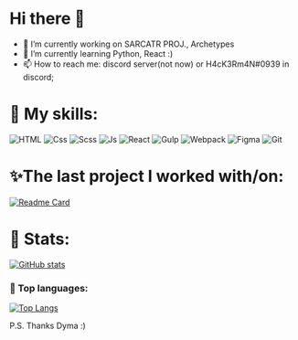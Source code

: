 <!-- ![Banner](./img3.jpg) -->

<h1>Hi there 👋 </h1>

- 🔭 I’m currently working on SARCATR PROJ., Archetypes
- 🌱 I’m currently learning Python, React :)
- 📫 How to reach me: discord server(not now) or H4cK3Rm4N#0939 in discord;
<!-- - ⚡⚡ Best phrase: Ehre sei Bandera Ukraine! Ehre sei Bandera! Tod den Feinden! ϟϟ -->




<h1> 🧰 My skills: </h1>

![HTML](https://img.shields.io/badge/-Html-423189?style=for-the-badge&logo=html5&logoColor=E34F26)
![Css](https://img.shields.io/badge/-Css-423189?style=for-the-badge&logo=css3&logoColor=5c98f2)
![Scss](https://img.shields.io/badge/-SCSS-423189?style=for-the-badge&logo=SASS)
![Js](https://img.shields.io/badge/-JavaScript-423189?style=for-the-badge&logo=JavaScript)
![React](https://img.shields.io/badge/react-423189?style=for-the-badge&logo=react)
![Gulp](https://img.shields.io/badge/-gulp-423189?style=for-the-badge&logo=gulp)
![Webpack](https://img.shields.io/badge/-webpack-423189?style=for-the-badge&logo=webpack)
![Figma](https://img.shields.io/badge/-figma-423189?style=for-the-badge&logo=figma&logoColor=c44)
![Git](https://img.shields.io/badge/-git-423189?style=for-the-badge&logo=git)



<h1>✨The last project I worked with/on: </h1>


[![Readme Card](https://github-readme-stats.vercel.app/api/pin/?username=DmytroKolisnyk2&repo=archetypes-testing&theme=radical)](https://github.com/DmytroKolisnyk2/archetypes-testing)





<h1> 🎊 Stats: </h1>

[![GitHub stats](https://github-readme-stats.vercel.app/api?username=MaxPopsuy&show_icons=true&theme=radical)](https://github.com/MaxPopsuy)

### 🎊 Top languages:

[![Top Langs](https://github-readme-stats.vercel.app/api/top-langs/?username=MaxPopsuy&layout=compact&theme=radical)](https://github.com/MaxPopsuy)
<!--
**MaxPopsuy/MaxPopsuy** is a ✨ _special_ ✨ repository because its `README.md` (this file) appears on your GitHub profile.

Here are some ideas to get you started:

-->

P.S. Thanks Dyma :)
